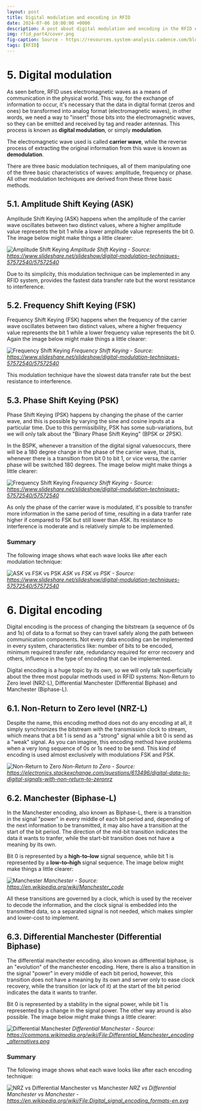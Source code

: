 ```yaml
---
layout: post
title: Digital modulation and encoding in RFID
date: 2024-07-06 10:00:00 +0000
description: A post about digital modulation and encoding in the RFID ecosystem
img: rfid_part4/cover.png
fig-caption: Source - https://resources.system-analysis.cadence.com/blog/msa2021-types-of-digital-modulation    # Add figcaption (optional)
tags: [RFID]
---
```


# 5. Digital modulation

As seen before, RFID uses electromagnetic waves as a means of communication in the physical world. This way, for the exchange of information to occur, it's necessary that the data in digital format (zeros and ones) be transformed into analog format (electromagnetic waves), in other words, we need a way to "insert" those bits into the electromagnetic waves, so they can be emitted and received by tag and reader antennas. This process is known as **digital modulation**, or simply **modulation**. 

The electromagnetic wave used is called **carrier wave**, while the reverse process of extracting the original information from this wave is known as **demodulation**.

There are three basic modulation techniques, all of them manipulating one of the three basic characteristics of waves: amplitude, frequency or phase. All other modulation techniques are derived from these three basic methods. 

## 5.1. Amplitude Shift Keying (ASK)

Amplitude Shift Keying (ASK) happens when the amplitude of the carrier wave oscillates between two distinct values, where a higher amplitude value represents the bit 1 while a lower amplitude value represents the bit 0. The image below might make things a little clearer:

![Amplitude Shift Keying]({{site.baseurl}}/assets/img/rfid_part4/ask2.png)
*Amplitude Shift Keying - Source: https://www.slideshare.net/slideshow/digital-modulation-techniques-57572540/57572540*

Due to its simplicity, this modulation technique can be implemented in any RFID system, provides the fastest data transfer rate but the worst resistance to interference.

## 5.2. Frequency Shift Keying (FSK)

Frequency Shift Keying (FSK) happens when the frequency of the carrier wave oscillates between two distinct values, where a higher frequency value represents the bit 1 while a lower frequency value represents the bit 0. Again the image below might make things a little clearer: 

![Frequency Shift Keying]({{site.baseurl}}/assets/img/rfid_part4/fsk2.png)
*Frequency Shift Keying - Source: https://www.slideshare.net/slideshow/digital-modulation-techniques-57572540/57572540*

This modulation technique have the slowest data transfer rate but the best resistance to interference.

## 5.3. Phase Shift Keying (PSK)

Phase Shift Keying (PSK) happens by changing the phase of the carrier wave, and this is possible by varying the sine and cosine inputs at a particular time. Due to this permissibility, PSK has some sub-variations, but we will only talk about the "Binary Phase Shift Keying" (BPSK or 2PSK).

In the BSPK, whenever a transition of the digital signal values ​​occurs, there will be a 180 degree change in the phase of the carrier wave, that is, whenever there is a transition from bit 0 to bit 1, or vice versa, the carrier phase will be switched 180 degrees. The image below might make things a little clearer:

![Frequency Shift Keying]({{site.baseurl}}/assets/img/rfid_part4/psk2.png)
*Frequency Shift Keying - Source: https://www.slideshare.net/slideshow/digital-modulation-techniques-57572540/57572540*

As only the phase of the carrier wave is modulated, it's possible to transfer more information in the same period of time, resulting in a data tranfer rate higher if compared to FSK but still lower than ASK. Its resistance to interference is moderate and is relatively simple to be implemented.

### Summary

The following image shows what each wave looks like after each modulation technique:

![ASK vs FSK vs PSK]({{site.baseurl}}/assets/img/rfid_part4/three_modulations.png)
*ASK vs FSK vs PSK - Source: https://www.slideshare.net/slideshow/digital-modulation-techniques-57572540/57572540*


# 6. Digital encoding

Digital encoding is the process of changing the bitstream (a sequence of 0s and 1s) of data to a format so they can travel safely along the path between communication components. Not every data encoding can be implemented in every system, characteristics like: number of bits to be encoded, minimum required transfer rate, redundancy required for error recovery and others, influence in the type of encoding that can be implemented.

Digital encoding is a huge topic by its own, so we will only talk superficially about the three most popular methods used in RFID systems: Non-Return to Zero level (NRZ-L), Differential Manchester (Differential Biphase) and Manchester (Biphase-L).

## 6.1. Non-Return to Zero level (NRZ-L)

Despite the name, this encoding method does not do any encoding at all, it simply synchronizes the bitstream with the transmission clock to stream, which means that a bit 1 is send as a "strong" signal while a bit 0 is send as a "weak" signal. As you can imagine, this encoding method have problems when a very long sequence of 0s or 1s need to be send. This kind of encoding is used almost exclusively with modulations FSK and PSK.

![Non-Return to Zero]({{site.baseurl}}/assets/img/rfid_part4/nrz.png)
*Non-Return to Zero - Source: https://electronics.stackexchange.com/questions/613496/digital-data-to-digital-signals-with-non-return-to-zeronrz*

## 6.2. Manchester (Biphase-L)

In the Manchester encoding, also known as Biphase-L, there is a transition in the signal "power" in every middle of each bit period and, depending of the next information to be transmitted, it may also have a transition at the start of the bit period. The direction of the mid-bit transition indicates the data it wants to tranfer, while the start-bit transition does not have a meaning by its own.

Bit 0 is represented by a **high-to–low** signal sequence, while bit 1 is represented by a **low-to–high** signal sequence. The image below might make things a little clearer:

![Manchester]({{site.baseurl}}/assets/img/rfid_part4/manchester.png)
*Manchester - Source: https://en.wikipedia.org/wiki/Manchester_code*

All these transitions are governed by a clock, which is used by the receiver to decode the information, and the clock signal is embedded into the transmitted data, so a separated signal is not needed, which makes simpler and lower-cost to implement. 

## 6.3. Differential Manchester (Differential Biphase)

The differential manchester encoding, also known as differential biphase, is an "evolution" of the manchester encoding. Here, there is also a transition in the signal "power" in every middle of each bit period, however, this transition does not have a meaning by its own and server only to ease clock recovery, while the transition (or lack of it) at the start of the bit period indicates the data it wants to tranfer.

Bit 0 is represented by a stability in the signal power, while bit 1 is represented by a change in the signal power. The other way around is also possible. The image below might make things a little clearer:

![Differential Manchester]({{site.baseurl}}/assets/img/rfid_part4/diff_manchester.jpg)
*Differential Manchester - Source: https://commons.wikimedia.org/wiki/File:Differential_Manchester_encoding_alternatives.png*

### Summary

The following image shows what each wave looks like after each encoding technique:

![NRZ vs Differential Manchester vs Manchester]({{site.baseurl}}/assets/img/rfid_part4/digital_encodings.png)
*NRZ vs Differential Manchester vs Manchester - https://en.wikipedia.org/wiki/File:Digital_signal_encoding_formats-en.svg*


